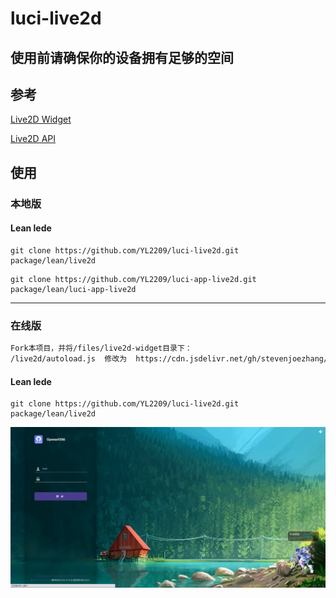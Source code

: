 # luci-live2d

## 使用前请确保你的设备拥有足够的空间

## 参考
[Live2D Widget](https://github.com/stevenjoezhang/live2d-widget)

[Live2D API](https://github.com/fghrsh/live2d_api)

## 使用

### 本地版

#### Lean lede
```Live2D Widget
git clone https://github.com/YL2209/luci-live2d.git package/lean/live2d
```
```Live2D API
git clone https://github.com/YL2209/luci-app-live2d.git package/lean/luci-app-live2d
```

---------------------------------------------------------------------------------

### 在线版
```bash
Fork本项目，并将/files/live2d-widget目录下：
/live2d/autoload.js  修改为  https://cdn.jsdelivr.net/gh/stevenjoezhang/live2d-widget@latest/autoload.js
```
#### Lean lede
```Live2D Widget
git clone https://github.com/YL2209/luci-live2d.git package/lean/live2d
```

![](live2d.PNG)
